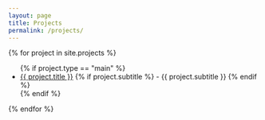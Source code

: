 ```yaml
---
layout: page
title: Projects
permalink: /projects/
---
```


{% for project in site.projects %}
  <ul>
  {% if project.type == "main" %}
      <li><a href="{{ project.url }}">{{ project.title }}</a>
      {% if project.subtitle %}
          <span> - {{ project.subtitle }}</span>
      {% endif %}
      </li>
  {% endif %}
  </ul>
{% endfor %}
